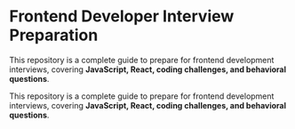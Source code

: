 # Frontend Developer Interview Preparation

This repository is a complete guide to prepare for frontend development interviews, covering **JavaScript, React, coding challenges, and behavioral questions**.

This repository is a complete guide to prepare for frontend development interviews, covering **JavaScript, React, coding challenges, and behavioral questions**.


